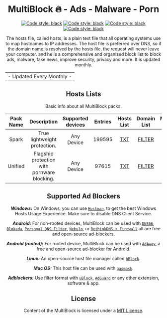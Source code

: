 <div align="center">
  <h1> MultiBlock 🔥  - Ads - Malware - Porn </h1>
</div>
 <div align="center">
  
 <a href="https://github.com/VenexGit/MultiBlock"><img alt="Code style: black" src="https://img.shields.io/badge/Version-1.1-blue.svg"></a>
<a href="https://github.com/VenexGit/MultiBlock"><img alt="Code style: black" src="https://img.shields.io/badge/Update-Sep 09, 2021-orange.svg"></a>
<a href="https://github.com/VenexGit/MultiBlock"><img alt="Code style: black" src="https://img.shields.io/badge/Status-Officiel-scarlet.svg"></a>
<a href="https://github.com/VenexGit/MultiBlock/blob/main/LICENSE"><img alt="Code style: black" src="https://img.shields.io/badge/License-MIT-red.svg"></a>
  
The hosts file, called hosts, is a plain text file that all operating systems use to map hostnames to IP addresses. The host file is preferred over DNS, so if the domain name is resolved by the hosts file, the request will never leave your computer. and he is a comprehensive and organized block list to block ads, malware, fake news, improve security, privacy and more. It is updated monthly.

<table>
<tr>
<td>
 - Updated Every Monthly -
</td>
</tr>
</table>

##  Hosts Lists 

Basic info about all MultiBlock packs.

| Pack Name | Description | Supported devices | Entries | Hosts List | Domain List | Module Mgisk | 
|:---------:|:-----------:|:-----------------:|:-------:|:----------:|:-----------:|:------------:|
Spark | True lightweight protection. | Any Device | 199595 | [TXT](https://raw.githubusercontent.com/jerryn70/MultiBlock/master/Hosts/MultiBlock.txt) | [FILTER](https://raw.githubusercontent.com/jerryn70/MultiBlock/master/Formats/MultiBlock-AdBlock-Filter.txt) |
Unified | Flagship protection with pornware blocking. | Any Device | 97615 | [TXT](https://raw.githubusercontent.com/jerryn70/MultiBlock/master/Extension/MultiBlock-YouTube-AdBlock.txt) | [FILTER](https://raw.githubusercontent.com/jerryn70/MultiBlock/master/Formats/MultiBlock-YouTube-AdBlock-Filter.txt) |

## Supported Ad Blockers

***Windows:*** On Windows, you can use [`Hostman`](http://www.abelhadigital.com/hostsman/), to get the best Windows Hosts Usage Experience. Make sure to disable DNS Client Service.       
     
***Android:*** For non-rooted devices, MultiBlock can be used with [`DNS66`](https://f-droid.org/en/packages/org.jak_linux.dns66/), [`Blokada`](https://f-droid.org/en/packages/org.blokada.alarm/), [`Personal DNS Filter`](https://www.zenz-solutions.de/personaldnsfilter/), [`Nebulo`](https://github.com/Ch4t4r/Nebulo), or [`RethinkDNS + Firewall`](https://github.com/celzero/rethink-app) all are free and open-source ad-blockers.     
     
***Android (rooted):*** For rooted device, MultiBlock can be used with [`AdAway`](https://f-droid.org/en/packages/org.adaway/), a free and open-source ad-blocker for Android.    
     
***Linux:*** An open-source host file manager called [`hBlock`](https://github.com/hectorm/hBlock).   
       
***Mac OS:*** This host file can be used with [`gasmask`](https://github.com/2ndalpha/gasmask).    
   
***Adblockers:*** Use filter format with [`uBlock`](https://github.com/gorhill/uBlock), [`AdGuard`](https://adguard.com/en/welcome.html) or any other extension, software & app.
  
## License

Content of the MultiBlock is licensed under a [MIT License](https://github.com/VenexGit/MultiBlock/blob/main/LICENSE).

